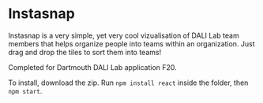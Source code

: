# Instasnap

Instasnap is a very simple, yet very cool vizualisation of DALI Lab team members that helps organize people into teams within an organization. Just drag and drop the tiles to sort them into teams!

Completed for Dartmouth DALI Lab application F20.

To install, download the zip. Run `npm install react` inside the folder, then `npm start`. 
